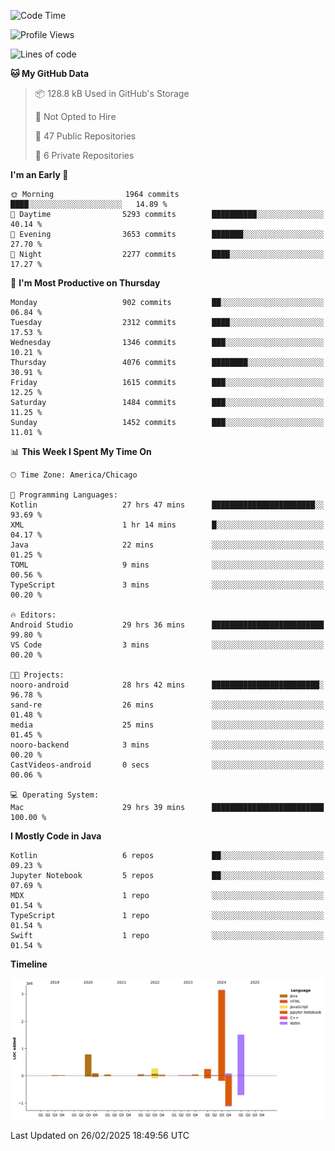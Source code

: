 <!--START_SECTION:waka-->
![Code Time](http://img.shields.io/badge/Code%20Time-1%2C047%20hrs%2047%20mins-blue)

![Profile Views](http://img.shields.io/badge/Profile%20Views-0-blue)

![Lines of code](https://img.shields.io/badge/From%20Hello%20World%20I%27ve%20Written-6.4%20million%20lines%20of%20code-blue)

**🐱 My GitHub Data** 

> 📦 128.8 kB Used in GitHub's Storage 
 > 
> 🚫 Not Opted to Hire
 > 
> 📜 47 Public Repositories 
 > 
> 🔑 6 Private Repositories 
 > 
**I'm an Early 🐤** 

```text
🌞 Morning                1964 commits        ████░░░░░░░░░░░░░░░░░░░░░   14.89 % 
🌆 Daytime                5293 commits        ██████████░░░░░░░░░░░░░░░   40.14 % 
🌃 Evening                3653 commits        ███████░░░░░░░░░░░░░░░░░░   27.70 % 
🌙 Night                  2277 commits        ████░░░░░░░░░░░░░░░░░░░░░   17.27 % 
```
📅 **I'm Most Productive on Thursday** 

```text
Monday                   902 commits         ██░░░░░░░░░░░░░░░░░░░░░░░   06.84 % 
Tuesday                  2312 commits        ████░░░░░░░░░░░░░░░░░░░░░   17.53 % 
Wednesday                1346 commits        ███░░░░░░░░░░░░░░░░░░░░░░   10.21 % 
Thursday                 4076 commits        ████████░░░░░░░░░░░░░░░░░   30.91 % 
Friday                   1615 commits        ███░░░░░░░░░░░░░░░░░░░░░░   12.25 % 
Saturday                 1484 commits        ███░░░░░░░░░░░░░░░░░░░░░░   11.25 % 
Sunday                   1452 commits        ███░░░░░░░░░░░░░░░░░░░░░░   11.01 % 
```


📊 **This Week I Spent My Time On** 

```text
🕑︎ Time Zone: America/Chicago

💬 Programming Languages: 
Kotlin                   27 hrs 47 mins      ███████████████████████░░   93.69 % 
XML                      1 hr 14 mins        █░░░░░░░░░░░░░░░░░░░░░░░░   04.17 % 
Java                     22 mins             ░░░░░░░░░░░░░░░░░░░░░░░░░   01.25 % 
TOML                     9 mins              ░░░░░░░░░░░░░░░░░░░░░░░░░   00.56 % 
TypeScript               3 mins              ░░░░░░░░░░░░░░░░░░░░░░░░░   00.20 % 

🔥 Editors: 
Android Studio           29 hrs 36 mins      █████████████████████████   99.80 % 
VS Code                  3 mins              ░░░░░░░░░░░░░░░░░░░░░░░░░   00.20 % 

🐱‍💻 Projects: 
nooro-android            28 hrs 42 mins      ████████████████████████░   96.78 % 
sand-re                  26 mins             ░░░░░░░░░░░░░░░░░░░░░░░░░   01.48 % 
media                    25 mins             ░░░░░░░░░░░░░░░░░░░░░░░░░   01.45 % 
nooro-backend            3 mins              ░░░░░░░░░░░░░░░░░░░░░░░░░   00.20 % 
CastVideos-android       0 secs              ░░░░░░░░░░░░░░░░░░░░░░░░░   00.06 % 

💻 Operating System: 
Mac                      29 hrs 39 mins      █████████████████████████   100.00 % 
```

**I Mostly Code in Java** 

```text
Kotlin                   6 repos             ██░░░░░░░░░░░░░░░░░░░░░░░   09.23 % 
Jupyter Notebook         5 repos             ██░░░░░░░░░░░░░░░░░░░░░░░   07.69 % 
MDX                      1 repo              ░░░░░░░░░░░░░░░░░░░░░░░░░   01.54 % 
TypeScript               1 repo              ░░░░░░░░░░░░░░░░░░░░░░░░░   01.54 % 
Swift                    1 repo              ░░░░░░░░░░░░░░░░░░░░░░░░░   01.54 % 
```



**Timeline**

![Lines of Code chart](https://raw.githubusercontent.com/phanijsp/phanijsp/main/assets/bar_graph.png)


 Last Updated on 26/02/2025 18:49:56 UTC
<!--END_SECTION:waka-->
